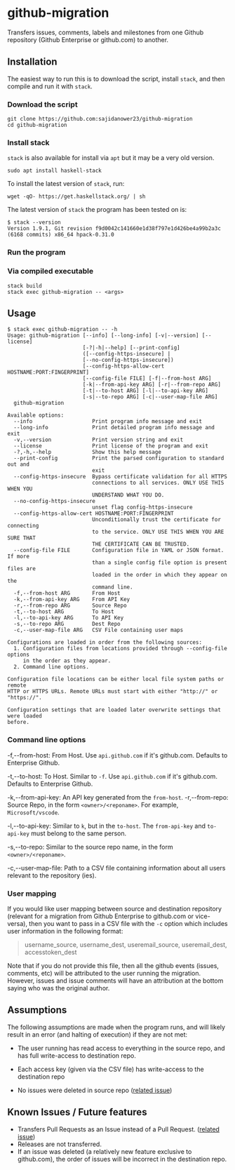 # github-migration

Transfers issues, comments, labels and milestones from one Github repository (Github Enterprise or github.com)
to another.

## Installation

The easiest way to run this is to download the script, install `stack`,
and then compile and run it with `stack`.

### Download the script

```
git clone https://github.com:sajidanower23/github-migration
cd github-migration
```

### Install stack

`stack` is also available for install via `apt` but it may be a very old version.

```
sudo apt install haskell-stack
```

To install the latest version of `stack`, run:

```
wget -qO- https://get.haskellstack.org/ | sh
```

The latest version of `stack` the program has been tested on is:

```
$ stack --version
Version 1.9.1, Git revision f9d0042c141660e1d38f797e1d426be4a99b2a3c (6168 commits) x86_64 hpack-0.31.0
```

### Run the program

### Via compiled executable

```
stack build
stack exec github-migration -- <args>
```

## Usage

```
$ stack exec github-migration -- -h
Usage: github-migration [--info] [--long-info] [-v|--version] [--license]
                        [-?|-h|--help] [--print-config]
                        ([--config-https-insecure] |
                        [--no-config-https-insecure])
                        [--config-https-allow-cert HOSTNAME:PORT:FINGERPRINT]
                        [--config-file FILE] [-f|--from-host ARG]
                        [-k|--from-api-key ARG] [-r|--from-repo ARG]
                        [-t|--to-host ARG] [-l|--to-api-key ARG]
                        [-s|--to-repo ARG] [-c|--user-map-file ARG]
  github-migration

Available options:
  --info                   Print program info message and exit
  --long-info              Print detailed program info message and exit
  -v,--version             Print version string and exit
  --license                Print license of the program and exit
  -?,-h,--help             Show this help message
  --print-config           Print the parsed configuration to standard out and
                           exit
  --config-https-insecure  Bypass certificate validation for all HTTPS
                           connections to all services. ONLY USE THIS WHEN YOU
                           UNDERSTAND WHAT YOU DO.
  --no-config-https-insecure
                           unset flag config-https-insecure
  --config-https-allow-cert HOSTNAME:PORT:FINGERPRINT
                           Unconditionally trust the certificate for connecting
                           to the service. ONLY USE THIS WHEN YOU ARE SURE THAT
                           THE CERTIFICATE CAN BE TRUSTED.
  --config-file FILE       Configuration file in YAML or JSON format. If more
                           than a single config file option is present files are
                           loaded in the order in which they appear on the
                           command line.
  -f,--from-host ARG       From Host
  -k,--from-api-key ARG    From API Key
  -r,--from-repo ARG       Source Repo
  -t,--to-host ARG         To Host
  -l,--to-api-key ARG      To API Key
  -s,--to-repo ARG         Dest Repo
  -c,--user-map-file ARG   CSV File containing user maps

Configurations are loaded in order from the following sources:
  1. Configuration files from locations provided through --config-file options
     in the order as they appear.
  2. Command line options.

Configuration file locations can be either local file system paths or remote
HTTP or HTTPS URLs. Remote URLs must start with either "http://" or "https://".

Configuration settings that are loaded later overwrite settings that were loaded
before.

```

### Command line options

-f,--from-host: From Host. Use `api.github.com` if it's github.com.
Defaults to Enterprise Github.

-t,--to-host: To Host.  Similar to `-f`. Use `api.github.com` if it's github.com.
Defaults to Enterprise Github.

-k,--from-api-key: An API key generated from the `from-host`.
-r,--from-repo: Source Repo, in the form `<owner>/<reponame>`. For example, `Microsoft/vscode`.

-l,--to-api-key: Similar to `k`, but in the `to-host`. The `from-api-key` and `to-api-key`
must belong to the same person.

-s,--to-repo: Similar to the source repo name, in the form `<owner>/<reponame>`.

-c,--user-map-file: Path to a CSV file containing information about all users
relevant to the repository (ies).

### User mapping

If you would like user mapping between source and destination repository
(relevant for a migration from Github Enterprise to github.com or vice-versa),
then you want to pass in a CSV file with the `-c` option which includes user
information in the following format:

> username_source, username_dest, useremail_source, useremail_dest, accesstoken_dest

Note that if you do not provide this file, then all the github events (issues, comments, etc)
will be attributed to the user running the migration. However, issues
and issue comments will have an attribution at the bottom saying who was the
original author.

## Assumptions

The following assumptions are made when the program runs, and will likely result
in an error (and halting of execution) if they are not met:


- The user running has read access to everything in the source repo, and has full write-access to destination repo.
- Each access key (given via the CSV file) has write-access to the destination repo

- No issues were deleted in source repo ([related issue](https://github.com/sajidanower23/github-migration/issues/10))

## Known Issues / Future features

- Transfers Pull Requests as an Issue instead of a Pull Request. ([related issue](https://github.com/sajidanower23/github-migration/issues/15))
- Releases are not transferred.
- If an issue was deleted (a relatively new feature exclusive to github.com), the order of issues will be incorrect in the destination repo.
